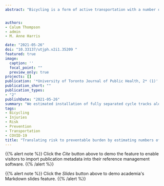 ```yaml
---
abstract: "Bicycling is a form of active transportation with a number of health benefits but carries a high risk of injury compared to other transportation modes. Safety intervention evaluations often produce results in the form of ratios, which can be difficult to communicate to policy-makers. The primary objective of this study was to estimate the number of bicycling injuries on an urban corridor preventable by separated bicycling infrastructure. Stakeholders identified a key corridor with multiple segments having bicycling infrastructure but most of the corridor lacking similar infrastructure. We counted bicyclist volume along this route and used secondary data to supplement counts missing due to COVID-19. We used two reference studies including local bicycling population to estimate benefit of separated bicycling infrastructure and applied this to a city-wide estimate of baseline risk of injury per kilometre bicycled, which used a combination of secondary data sources including police, health care and travel survey data. Finally, we adjusted baseline risk to account for increased bicyclist volume during and following the COVID-19 pandemic. We estimated installation of fully separated cycle tracks along one Toronto corridor would prevent approximately 152.9 injuries and 0.9 fatalities over a 10-year period. Our results underscore the benefits of separated bicycling infrastructure. We identify several caveats for our results, including the limitations of studies used to estimate relative risk of infrastructure. Our method could be adapted for use in other cities or along other corridors. Finally, we discuss the role of preventable burden estimates as a knowledge translation tool."


authors:
- Calum Thompson
- admin
- M. Anne Harris

date: "2021-05-26"
doi: "10.33137/utjph.v2i1.35209 "
featured: true
image:
  caption: ''
  focal_point: ""
  preview_only: true
projects: []
publication: '*University of Toronto Journal of Public Health, 2* (1)'
publication_short: ""
publication_types:
- "2"
publishDate: "2021-05-26"
summary: "We estimated installation of fully separated cycle tracks along one Toronto corridor would prevent approximately 152.9 injuries and 0.9 fatalities over a 10-year period."
tags:
- Bicycling
- Injuries
- Risk
- Prevention
- Transportation
- COVID-19 
title: "Translating risk to preventable burden by estimating numbers of bicycling injuries preventable by separated infrastructure on a Toronto, Ontario corridor"
---
```


{{% alert note %}}
Click the *Cite* button above to demo the feature to enable visitors to import publication metadata into their reference management software.
{{% /alert %}}

{{% alert note %}}
Click the *Slides* button above to demo academia's Markdown slides feature.
{{% /alert %}}
